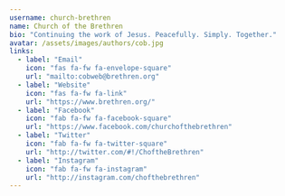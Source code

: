 ```yaml
---
username: church-brethren
name: Church of the Brethren
bio: "Continuing the work of Jesus. Peacefully. Simply. Together."
avatar: /assets/images/authors/cob.jpg
links:
  - label: "Email"
    icon: "fas fa-fw fa-envelope-square"
    url: "mailto:cobweb@brethren.org"
  - label: "Website"
    icon: "fas fa-fw fa-link"
    url: "https://www.brethren.org/"
  - label: "Facebook"
    icon: "fab fa-fw fa-facebook-square"
    url: "https://www.facebook.com/churchofthebrethren"
  - label: "Twitter"
    icon: "fab fa-fw fa-twitter-square"
    url: "http://twitter.com/#!/ChoftheBrethren"
  - label: "Instagram"
    icon: "fab fa-fw fa-instagram"
    url: "http://instagram.com/chofthebrethren"
---
```

